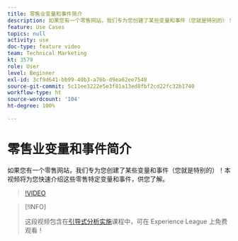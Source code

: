 ```yaml
---
title: 零售业变量和事件简介
description: 如果您有一个零售网站，我们专为您创建了某些变量和事件（您就是特别的）！本视频将为您快速介绍这些零售特定变量和事件，供您了解。
feature: Use Cases
topics: null
activity: use
doc-type: feature video
team: Technical Marketing
kt: 3579
role: User
level: Beginner
exl-id: 3cf9d641-bb99-40b3-a76b-d9ea62ee7548
source-git-commit: 5c11ee3222e5e3f81a13ed8fbf2cd22fc32b1740
workflow-type: ht
source-wordcount: '104'
ht-degree: 100%

---
```


# 零售业变量和事件简介

如果您有一个零售网站，我们专为您创建了某些变量和事件（您就是特别的）！本视频将为您快速介绍这些零售特定变量和事件，供您了解。

>[!VIDEO](https://video.tv.adobe.com/v/28750/?quality=12)

>[!INFO]
>
> 这段视频包含在[引导式分析实施](https://experienceleague.adobe.com/?recommended=Analytics-D-1-2019.1)课程中，可在 Experience League 上免费观看！